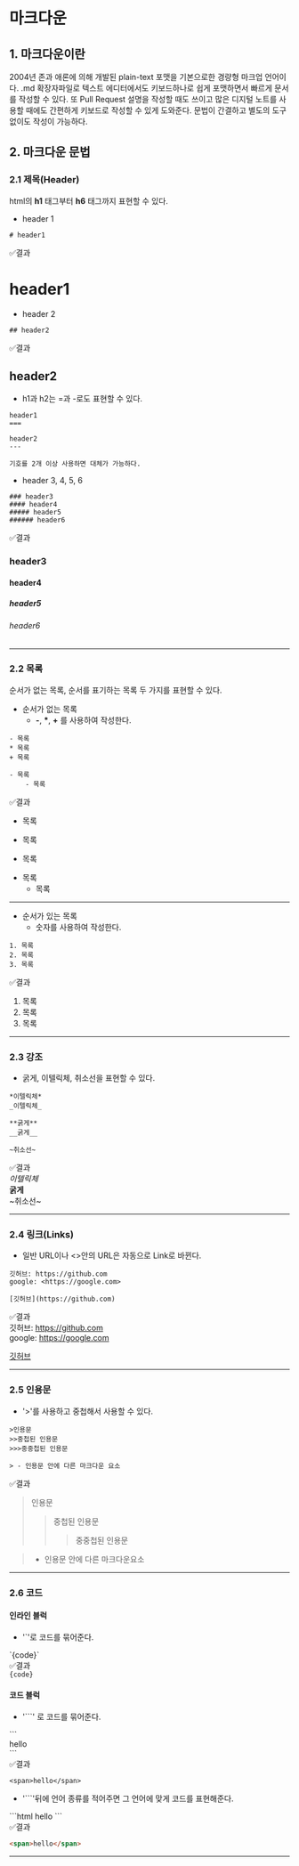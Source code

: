 # 마크다운

## 1. 마크다운이란
2004년 존과 애론에 의해 개발된 plain-text 포맷을 기본으로한 경량형 마크업 언어이다.
.md 확장자파일로 텍스트 에디터에서도 키보드하나로 쉽게 포맷하면서 빠르게 문서를 작성할 수 있다.
또 Pull Request 설명을 작성할 때도 쓰이고 많은 디지털 노트를 사용할 때에도 간편하게 키보드로 작성할 수 있게 도와준다.
문법이 간결하고 별도의 도구 없이도 작성이 가능하다.
    
## 2. 마크다운 문법

### 2.1 제목(Header)
html의 **h1** 태그부터 **h6** 태그까지 표현할 수 있다.
- header 1
```
# header1
```
✅결과
# header1 
    
- header 2
```
## header2
```
✅결과
## header2

- h1과 h2는 =과 -로도 표현할 수 있다.
```
header1
===

header2
---

기호를 2개 이상 사용하면 대체가 가능하다.
```

- header 3, 4, 5, 6
```
### header3
#### header4
##### header5
###### header6
```
✅결과
### header3
#### header4
##### header5
###### header6
-----

### 2.2 목록
순서가 없는 목록, 순서를 표기하는 목록 두 가지를 표현할 수 있다.
- 순서가 없는 목록
    - **-**, __*__, __+__ 를 사용하여 작성한다.
```
- 목록
* 목록
+ 목록

- 목록
    - 목록
```
✅결과
- 목록
* 목록
+ 목록 

- 목록
    - 목록
---
- 순서가 있는 목록
    - 숫자를 사용하여 작성한다.
```
1. 목록
2. 목록
3. 목록
```
✅결과
1. 목록
2. 목록
3. 목록
---

### 2.3 강조
- 굵게, 이텔릭체, 취소선을 표현할 수 있다.
```
*이텔릭체*
_이텔릭체_

**굵게**
__굵게__

~취소선~
```
✅결과<br/>
*이텔릭체*<br/>
**굵게**<br/>
~취소선~<br/>

---

### 2.4 링크(Links)
- 일반 URL이나 <>안의 URL은 자동으로 Link로 바뀐다.
```
깃허브: https://github.com
google: <https://google.com>

[깃허브](https://github.com)
```
✅결과  
깃허브: https://github.com  
google: <https://google.com>
  
[깃허브](https://github.com)

---

### 2.5 인용문
- '>'를 사용하고 중첩해서 사용할 수 있다.
```
>인용문
>>중첩된 인용문
>>>중중첩된 인용문

> - 인용문 안에 다른 마크다운 요소
```
✅결과
>인용문  
>>중첩된 인용문  
>>>중중첩된 인용문
  
> - 인용문 안에 다른 마크다운요소
---

### 2.6 코드

#### 인라인 블럭
- '\`'로 코드를 묶어준다.  

\`{code}\`  
✅결과  
`{code}`  

#### 코드 블럭
- '\`\`\`' 로 코드를 묶어준다.  

\`\`\`  
<span>hello</span>  
\`\`\`  
✅결과  
```
<span>hello</span>
```
- '\`\`\`'뒤에 언어 종류를 적어주면 그 언어에 맞게 코드를 표현해준다.  

\`\`\`html
<span>hello</span> 
\`\`\`  
✅결과
```html
<span>hello</span> 
```
---
